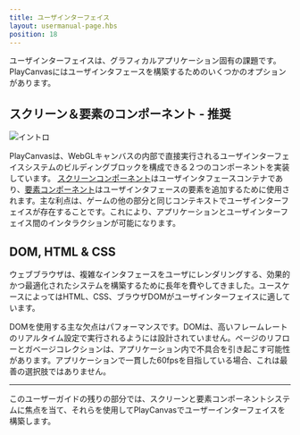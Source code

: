 ```yaml
---
title: ユーザインターフェイス
layout: usermanual-page.hbs
position: 18
---
```


ユーザインターフェイスは、グラフィカルアプリケーション固有の課題です。PlayCanvasにはユーザインタフェースを構築するためのいくつかのオプションがあります。

## スクリーン＆要素のコンポーネント - 推奨

![イントロ][1]

PlayCanvasは、WebGLキャンバスの内部で直接実行されるユーザインターフェイスシステムのビルディングブロックを構成できる２つのコンポーネントを実装しています。 [スクリーンコンポーネント][2]はユーザインタフェースコンテナであり、[要素コンポーネント][3]はユーザインタフェースの要素を追加するために使用されます。主な利点は、ゲームの他の部分と同じコンテキストでユーザインターフェイスが存在することです。これにより、アプリケーションとユーザインターフェイス間のインタラクションが可能になります。

## DOM, HTML & CSS

ウェブブラウザは、複雑なインタフェースをユーザにレンダリングする、効果的かつ最適化されたシステムを構築するために長年を費やしてきました。ユースケースによってはHTML、CSS、ブラウザDOMがユーザインターフェイスに適しています。

DOMを使用する主な欠点はパフォーマンスです。DOMは、高いフレームレートのリアルタイム設定で実行されるようには設計されていません。ページのリフローとガベージコレクションは、アプリケーション内で不具合を引き起こす可能性があります。アプリケーションで一貫した60fpsを目指している場合、これは最善の選択肢ではありません。

---

このユーザーガイドの残りの部分では、スクリーンと要素コンポーネントシステムに焦点を当て、それらを使用してPlayCanvasでユーザーインターフェイスを構築します。

[1]: /images/user-manual/user-interface/user-interface-intro-sq.png
[2]: /user-manual/packs/components/screen
[3]: /user-manual/packs/components/element

